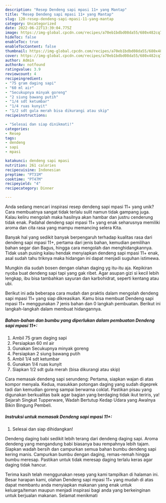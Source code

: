 ```yaml
---
description: "Resep Dendeng sapi mpasi 11+ yang Mantap"
title: "Resep Dendeng sapi mpasi 11+ yang Mantap"
slug: 120-resep-dendeng-sapi-mpasi-11-yang-mantap
category: Uncategorized
date: 2022-06-22T13:39:04.775Z
image: https://img-global.cpcdn.com/recipes/a70eb1bdbd08da55/680x482cq70/dendeng-sapi-mpasi-11-foto-resep-utama.jpg
hideToc: false
enableToc: true
enableTocContent: false
thumbnail: https://img-global.cpcdn.com/recipes/a70eb1bdbd08da55/680x482cq70/dendeng-sapi-mpasi-11-foto-resep-utama.jpg
cover: https://img-global.cpcdn.com/recipes/a70eb1bdbd08da55/680x482cq70/dendeng-sapi-mpasi-11-foto-resep-utama.jpg
author: Admin
authorAv: notfound
ratingvalue: 3.9
reviewcount: 4
recipeingredient:
- "75 gram daging sapi"
- "60 ml air"
- "Secukupnya minyak goreng"
- "2 siung bawang putih"
- "1/4 sdt ketumbar"
- "1/4 ruas kunyit"
- "1/2 sdt gula merah bisa dikurangi atau skip"
recipeinstructions:

- "Selesai dan siap dinikmati!"
categories:
- Resep
tags:
- dendeng
- sapi
- mpasi

katakunci: dendeng sapi mpasi 
nutrition: 261 calories
recipecuisine: Indonesian
preptime: "PT31M"
cooktime: "PT47M"
recipeyield: "4"
recipecategory: Dinner

---
```





Anda sedang mencari inspirasi resep dendeng sapi mpasi 11+ yang unik? Cara membuatnya sangat tidak terlalu sulit namun tidak gampang juga. Kalau keliru mengolah maka hasilnya akan hambar dan justru cenderung tidak enak. Padahal dendeng sapi mpasi 11+ yang enak seharusnya memiliki aroma dan cita rasa yang mampu memancing selera Kita.





Banyak hal yang sedikit banyak berpengaruh terhadap kualitas rasa dari dendeng sapi mpasi 11+, pertama dari jenis bahan, kemudian pemilihan bahan segar dan Bagus, hingga cara mengolah dan menghidangkannya. Tidak usah pusing kalau hendak menyiapkan dendeng sapi mpasi 11+ enak,      asal sudah tahu triknya maka hidangan ini dapat menjadi suguhan istimewa.














Mungkin dia sudah bosen dengan olahan daging yg itu-itu aja. Kepikiran nyoba buat dendeng sapi tapi yang gak ribet. Agar asupan gizi si kecil lebih lengkap, ibu bisa tambahkan sayuran dan karbohidrat, seperti kentang atau ubi.






Berikut ini ada beberapa cara mudah dan praktis dalam mengolah dendeng sapi mpasi 11+ yang siap dikreasikan. Kamu bisa membuat Dendeng sapi mpasi 11+ menggunakan 7 jenis bahan dan 0 langkah pembuatan. Berikut ini langkah-langkah dalam membuat hidangannya.

<!--inarticleads1-->

##### Bahan-bahan dan bumbu yang diperlukan dalam pembuatan Dendeng sapi mpasi 11+:

1. Ambil 75 gram daging sapi
1. Persiapkan 60 ml air
1. Gunakan Secukupnya minyak goreng
1. Persiapkan 2 siung bawang putih
1. Ambil 1/4 sdt ketumbar
1. Gunakan 1/4 ruas kunyit
1. Siapkan 1/2 sdt gula merah (bisa dikurangi atau skip)


Cara memasak dendeng sapi serundeng: Pertama, siapkan wajan di atas kompor menyala. Kedua, masukkan potongan daging yang sudah digeprek tadi dan kemudian goreng sampai berwarna coklat. Pastikan pisau yang digunakan berkualitas baik agar bagian yang berdaging tidak ikut teriris, ya! Sejarah Singkat Tupperware, Wadah Bertutup Kedap Udara yang Awalnya Bikin Bingung Pembeli. 

<!--inarticleads2-->

##### Instruksi untuk memasak Dendeng sapi mpasi 11+:


1. Selesai dan siap dihidangkan!

Dendeng daging babi sedikit lebih terang dari dendeng daging sapi. Aroma dendeng yang mengandung babi biasanya bau rempahnya lebih tajam. Siapkan wadah bersih dan campurkan semua bahan bumbu dendeng sapi kering manis. Campurkan bumbu dengan daging, remas-remah hingga bumbu meresap. Pastikan untuk tidak meresap daging terlalu keras agar daging tidak hancur. 

Terima kasih telah menggunakan resep yang kami tampilkan di halaman ini. Besar harapan kami, olahan Dendeng sapi mpasi 11+ yang mudah di atas dapat membantu anda menyiapkan makanan yang enak untuk keluarga/teman maupun menjadi inspirasi bagi anda yang berkeinginan untuk berjualan makanan. Selamat menikmati
